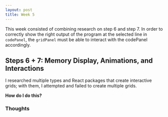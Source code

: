 ```yaml
---
layout: post
title: Week 5
---
```


This week consisted of combining research on step 6 and step 7. In order to correctly show the right output of the program at the selected line in `codePanel`, the `gridPanel` must be able to interact with the codePanel accordingly. 

## Steps 6 + 7: Memory Display, Animations, and Interactions ##

I researched multiple types and React packages that create interactive grids; with them, I attempted and failed to create multiple grids.

**How do I do this?**

### Thoughts ###
